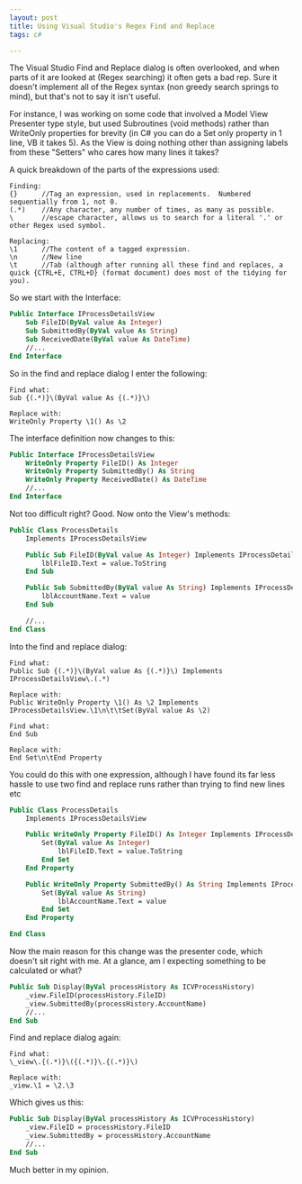 ```yaml
---
layout: post
title: Using Visual Studio's Regex Find and Replace
tags: c#

---
```


The Visual Studio Find and Replace dialog is often overlooked, and when parts of it are looked at (Regex searching) it often gets a bad rep.  Sure it doesn't implement all of the Regex syntax (non greedy search springs to mind), but that's not to say it isn't useful.

For instance, I was working on some code that involved a Model View Presenter type style, but used Subroutines (void methods) rather than WriteOnly properties for brevity (in C# you can do a Set only property in 1 line, VB it takes 5).  As the View is doing nothing other than assigning labels from these "Setters" who cares how many lines it takes?

A quick breakdown of the parts of the expressions used:

	Finding:
	{}		//Tag an expression, used in replacements.  Numbered sequentially from 1, not 0.
	(.*)	//Any character, any number of times, as many as possible.
	\		//escape character, allows us to search for a literal '.' or other Regex used symbol.

	Replacing:
	\1		//The content of a tagged expression.
	\n		//New line
	\t		//Tab (although after running all these find and replaces, a quick {CTRL+E, CTRL+D} (format document) does most of the tidying for you).

So we start with the Interface:

```vb
Public Interface IProcessDetailsView
	Sub FileID(ByVal value As Integer)
	Sub SubmittedBy(ByVal value As String)
	Sub ReceivedDate(ByVal value As DateTime)
	//...
End Interface
```

So in the find and replace dialog I enter the following:

	Find what:
	Sub {(.*)}\(ByVal value As {(.*)}\)

	Replace with:
	WriteOnly Property \1() As \2

The interface definition now changes to this:

```vb
Public Interface IProcessDetailsView
	WriteOnly Property FileID() As Integer
	WriteOnly Property SubmittedBy() As String
	WriteOnly Property ReceivedDate() As DateTime
	//...
End Interface
```

Not too difficult right?  Good. Now onto the View's methods:

```vb
Public Class ProcessDetails
	Implements IProcessDetailsView

	Public Sub FileID(ByVal value As Integer) Implements IProcessDetailsView.FileID
		lblFileID.Text = value.ToString
	End Sub

	Public Sub SubmittedBy(ByVal value As String) Implements IProcessDetailsView.SubmittedBy
		lblAccountName.Text = value
	End Sub

	//...
End Class
```

Into the find and replace dialog:

	Find what:
	Public Sub {(.*)}\(ByVal value As {(.*)}\) Implements IProcessDetailsView\.(.*)

	Replace with:
	Public WriteOnly Property \1() As \2 Implements IProcessDetailsView.\1\n\t\tSet(ByVal value As \2)

	Find what:
	End Sub

	Replace with:
	End Set\n\tEnd Property

You could do this with one expression, although I have found its far less hassle to use two find and replace runs rather than trying to find new lines etc

```vb
Public Class ProcessDetails
	Implements IProcessDetailsView

	Public WriteOnly Property FileID() As Integer Implements IProcessDetailsView.FileID
		Set(ByVal value As Integer)
			lblFileID.Text = value.ToString
		End Set
	End Property

	Public WriteOnly Property SubmittedBy() As String Implements IProcessDetailsView.SubmittedBy
		Set(ByVal value As String)
			lblAccountName.Text = value
		End Set
	End Property

End Class
```

Now the main reason for this change was the presenter code, which doesn't sit right with me.  At a glance, am I expecting something to be calculated or what?

```vb
Public Sub Display(ByVal processHistory As ICVProcessHistory)
	_view.FileID(processHistory.FileID)
	_view.SubmittedBy(processHistory.AccountName)
	//...
End Sub
```

Find and replace dialog again:

	Find what:
	\_view\.{(.*)}\({(.*)}\.{(.*)}\)

	Replace with:
	_view.\1 = \2.\3

Which gives us this:

```vb
Public Sub Display(ByVal processHistory As ICVProcessHistory)
	_view.FileID = processHistory.FileID
	_view.SubmittedBy = processHistory.AccountName
	//...
End Sub
```

Much better in my opinion.
